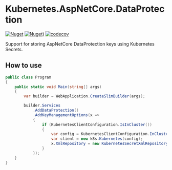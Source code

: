 # Kubernetes.AspNetCore.DataProtection

[![Nuget](https://img.shields.io/nuget/vpre/Kubernetes.AspNetCore.DataProtection.svg?style=flat-square)](https://www.nuget.org/packages/Kubernetes.AspNetCore.DataProtection)
[![Nuget)](https://img.shields.io/nuget/dt/Kubernetes.AspNetCore.DataProtection.svg?style=flat-square)](https://www.nuget.org/packages/Kubernetes.AspNetCore.DataProtection)
[![codecov](https://codecov.io/gh/IvanJosipovic/Kubernetes.AspNetCore.DataProtection/branch/alpha/graph/badge.svg?token=EYFpBdUvgb)](https://codecov.io/gh/IvanJosipovic/Kubernetes.AspNetCore.DataProtection)

Support for storing AspNetCore DataProtection keys using Kubernetes Secrets. 

## How to use

```csharp
public class Program
{
    public static void Main(string[] args)
    {
        var builder = WebApplication.CreateSlimBuilder(args);

        builder.Services
            .AddDataProtection()
            .AddKeyManagementOptions(x =>
            {
                if (KubernetesClientConfiguration.IsInCluster())
                {
                    var config = KubernetesClientConfiguration.InClusterConfig();
                    var client = new k8s.Kubernetes(config);
                    x.XmlRepository = new KubernetesSecretXmlRepository(client, "myapp", "default");
                }
            });
    }
}
```

